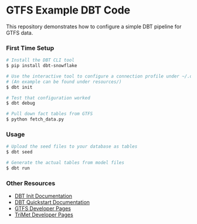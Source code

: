 # GTFS Example DBT Code

This repository demonstrates how to configure a simple DBT pipeline for GTFS data.


### First Time Setup

```bash
# Install the DBT CLI tool
$ pip install dbt-snowflake

# Use the interactive tool to configure a connection profile under ~/.dbt/profiles.yml
# (An example can be found under resources/)
$ dbt init

# Test that configuration worked
$ dbt debug

# Pull down fact tables from GTFS
$ python fetch_data.py
```

### Usage

```bash
# Upload the seed files to your database as tables
$ dbt seed

# Generate the actual tables from model files 
$ dbt run
```

### Other Resources

* [DBT Init Documentation](https://docs.getdbt.com/reference/commands/init)
* [DBT Quickstart Documentation](https://docs.getdbt.com/quickstarts/manual-install?step=1)
* [GTFS Developer Pages](https://developers.google.com/transit/gtfs-realtime)
* [TriMet Developer Pages](https://developer.trimet.org/)
